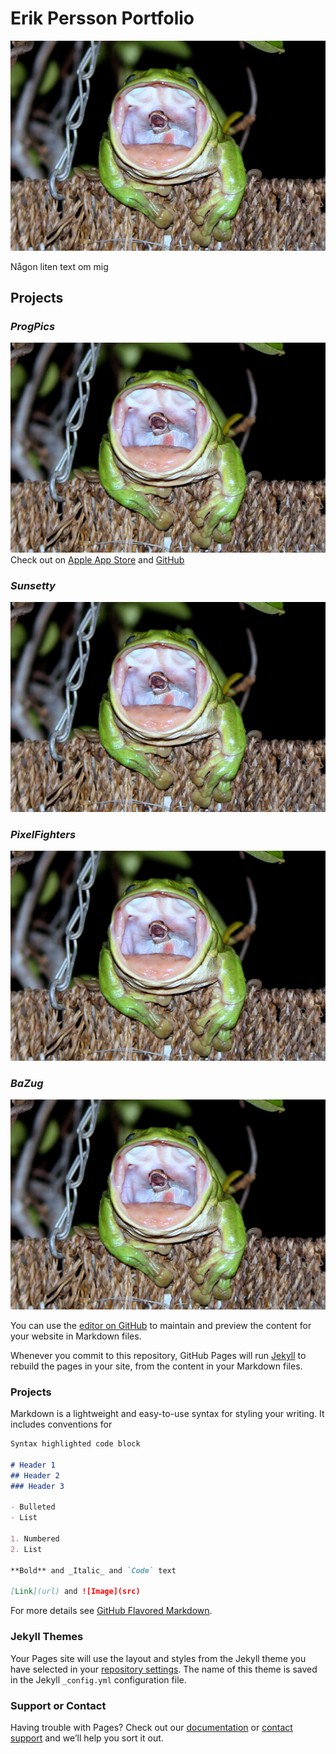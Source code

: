 # Erik Persson Portfolio

![](frog.jpg)

Någon liten text om mig

## Projects

### *ProgPics*
![](frog.jpg)
Check out on [Apple App Store](https://apps.apple.com/us/app/progpics/id1539945683) and [GitHub](https://github.com/Macrid/ProgPics)

### *Sunsetty*
![](frog.jpg)

### *PixelFighters*
![](frog.jpg)

### *BaZug*
![](frog.jpg)







You can use the [editor on GitHub](https://github.com/Macrid/Portfolio/edit/gh-pages/index.md) to maintain and preview the content for your website in Markdown files.

Whenever you commit to this repository, GitHub Pages will run [Jekyll](https://jekyllrb.com/) to rebuild the pages in your site, from the content in your Markdown files.

### Projects



Markdown is a lightweight and easy-to-use syntax for styling your writing. It includes conventions for

```markdown
Syntax highlighted code block

# Header 1
## Header 2
### Header 3

- Bulleted
- List

1. Numbered
2. List

**Bold** and _Italic_ and `Code` text

[Link](url) and ![Image](src)
```

For more details see [GitHub Flavored Markdown](https://guides.github.com/features/mastering-markdown/).

### Jekyll Themes

Your Pages site will use the layout and styles from the Jekyll theme you have selected in your [repository settings](https://github.com/Macrid/Portfolio/settings). The name of this theme is saved in the Jekyll `_config.yml` configuration file.

### Support or Contact

Having trouble with Pages? Check out our [documentation](https://docs.github.com/categories/github-pages-basics/) or [contact support](https://github.com/contact) and we’ll help you sort it out.
